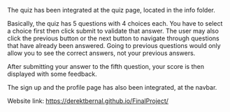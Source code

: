 The quiz has been integrated at the quiz page, located in the info folder.

Basically, the quiz has 5 questions with 4 choices each. You have to select a choice first then click submit to validate that answer.
The user may also click the previous button or the next button to navigate through questions that have already been answered.
Going to previous questions would only allow you to see the correct answers, not your previous answers.

After submitting your answer to the fifth question, your score is then displayed with some feedback.

The sign up and the profile page has also been integrated, at the navbar.

Website link: https://derektbernal.github.io/FinalProject/
